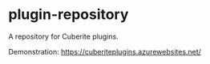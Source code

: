 # plugin-repository

A repository for Cuberite plugins.

Demonstration: https://cuberiteplugins.azurewebsites.net/
